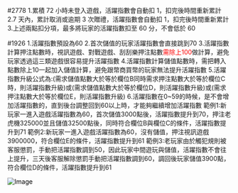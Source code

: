 #2778 
1.累積 72 小時未登入遊戲，活躍指數會自動扣 1，扣完後時間重新累計
2.7 天內，累計取消或逾期 3 次贈禮，活躍指數會自動扣 1，扣完後時間重新累計
3.上述兩點扣分項，最多將玩家的活躍指數扣至 60 分，不會低於 60

#1926
1.活躍指數預設為60
2.首次儲值的玩家活躍指數會直接跳到70
3.活躍指數計算押注點數時，視訊遊戲、對戰遊戲、刮刮樂押注點數<font color="red">需除上100</font>做計算，避免玩家透過這三類遊戲很容易提升活躍指數
4.活躍指數計算儲值點數時，需把轉入點數除上10一起加入儲值計算，避免跟幣商買幣的玩家無法提升活躍指數
5.活躍指數升級公式為:(需求儲值點數大於等於欄位B同時需求押注點數大於等於欄位C時，則活躍指數升級)或(需求儲值點數大於等於欄位D，則活躍指數升級)或(需求押注點數大於等於欄位E，則活躍指數升級)
6.活躍指數在0~59的時候，是不會增加活躍指數的，直到後台調整回到60以上時，才能夠繼續增加活躍指數
範例1:新玩家一進入遊戲活躍指數為60，首次儲值3000點後，活躍指數提升到70，押注老虎機325000並且儲值32500點後，同時符合欄位B與欄位C的條件，活躍指數提升到71
範例2:新玩家一進入遊戲活躍指數為60，沒有儲值，押注視訊遊戲3900000，符合欄位E的條件，活躍指數提升到61
範例3:老玩家由於觸犯規則被客服懲罰，手動把活躍指數調到50，因此玩家中間遊玩與儲值，活躍指數不會往上提升，三天後客服解除懲罰手動把活躍指數調到60，調回後玩家儲值3900點，符合欄位D的條件，活躍指數提升到61

<IMG  alt="Image"  src="https://dev.azure.com/xsgwz3/269f6efd-59ab-4647-a70e-d8d6e7942d86/_apis/wit/attachments/00b8952a-4ece-4f0d-b2d3-bd4060b2f86b?fileName=image.png" style="color: rgba(0, 0, 0, 1);font-family: &amp;amp;font-size: 14px;font-style: normal;font-variant: normal;font-weight: 400;letter-spacing: normal;text-align: left;text-decoration: none;text-indent: 0px;text-transform: none;white-space: normal;word-spacing: 0px"/>